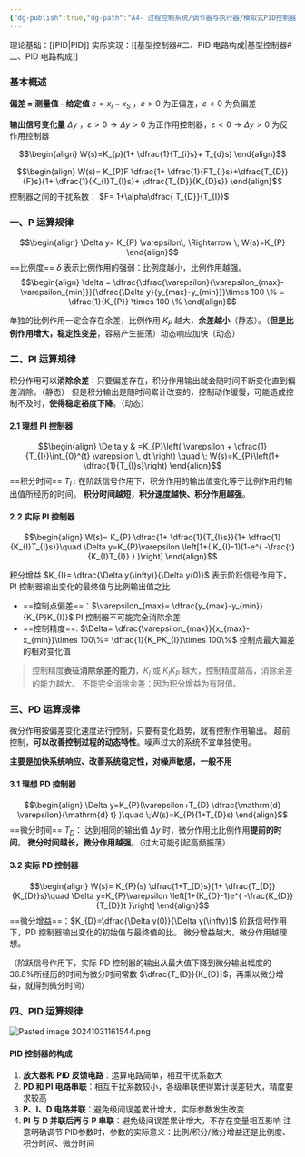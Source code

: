```yaml
---
{"dg-publish":true,"dg-path":"A4- 过程控制系统/调节器与执行器/模拟式PID控制器.md","permalink":"/A4- 过程控制系统/调节器与执行器/模拟式PID控制器/","dgPassFrontmatter":true,"noteIcon":"","created":"2024-10-06T11:27:23.000+08:00","updated":"2025-05-14T00:36:52.450+08:00"}
---
```



理论基础：[[PID\|PID]]
实际实现：[[基型控制器#二、PID 电路构成\|基型控制器#二、PID 电路构成]]

### 基本概述
**偏差 = 测量值 - 给定值**     $\varepsilon=x_{i}-x_{S}$  ，$\varepsilon>0$ 为正偏差，$\varepsilon<0$ 为负偏差

**输出信号变化量**    $\Delta y$ ，$\varepsilon>0\to \Delta y>0$ 为正作用控制器，$\varepsilon<0\to \Delta y>0$ 为反作用控制器

$$\begin{align}
W(s)=K_{p}(1+ \dfrac{1}{T_{i}s}+ T_{d}s)
\end{align}$$

$$\begin{align}
W(s)= K_{P}F  \dfrac{1+ \dfrac{1}{FT_{I}s}+\dfrac{T_{D}}{F}s}{1+ \dfrac{1}{K_{I}T_{I}s}+ \dfrac{T_{D}}{K_{D}s}}
\end{align}$$
控制器之间的干扰系数：  $F= 1+\alpha\dfrac{ T_{D}}{T_{I}}$

### 一、P 运算规律
$$\begin{align}
\Delta y= K_{P} \varepsilon\; \Rightarrow \; W(s)=K_{P}
\end{align}$$
==比例度== $\delta$ 表示比例作用的强弱：比例度越小，比例作用越强。
$$\begin{align}
\delta = \dfrac{\dfrac{\varepsilon}{\varepsilon_{max}-\varepsilon_{min}}}{\dfrac{\Delta y}{y_{max}-y_{min}}}\times 100 \% = \dfrac{1}{K_{P}} \times 100 \%
\end{align}$$

单独的比例作用一定会存在余差，比例作用 $K_{P}$ 越大，**余差越小**（静态）。（**但是比例作用增大，稳定性变差**，容易产生振荡）动态响应加快（动态）

### 二、PI 运算规律 
积分作用可以**消除余差**：只要偏差存在，积分作用输出就会随时间不断变化直到偏差消除。（静态）
但是积分输出是随时间累计改变的，控制动作缓慢，可能造成控制不及时，**使得稳定裕度下降**。（动态）

#### 2.1 理想 PI 控制器
$$\begin{align}
\Delta y & =K_{P}\left( \varepsilon +  \dfrac{1}{T_{I}}\int_{0}^{t}  \varepsilon \, dt  \right) \quad \; W(s)=K_{P}\left(1+ \dfrac{1}{T_{I}s}\right)
\end{align}$$
==积分时间== $T_{I}$ : 在阶跃信号作用下，积分作用的输出值变化等于比例作用的输出值所经历的时间。
**积分时间越短，积分速度越快、积分作用越强**。 

#### 2.2 实际 PI 控制器
$$\begin{align}
W(s)= K_{P} \dfrac{1+ \dfrac{1}{T_{I}s}}{1+ \dfrac{1}{K_{I}T_{I}s}}\quad  \Delta y=K_{P}\varepsilon \left[1+( K_{I}-1)(1-e^{ -\frac{t}{K_{I}T_{I}}  } )\right]  
\end{align}$$

积分增益 $K_{I}= \dfrac{\Delta y(\infty)}{\Delta y(0)}$  表示阶跃信号作用下，PI 控制器输出变化的最终值与比例输出值之比
- ==控制点偏差==：$\varepsilon_{max}= \dfrac{y_{max}-y_{min}}{K_{P}K_{I}}$  PI 控制器不可能完全消除余差
- ==控制精度==: $\Delta= \dfrac{\varepsilon_{max}}{x_{max}-x_{min}}\times 100\%= \dfrac{1}{K_PK_{I}}\times 100\%$  控制点最大偏差的相对变化值
>控制精度**表征消除余差的能力**，$K_{I}$ 或 $K_{I}K_{P}$ 越大，控制精度越高，消除余差的能力越大。
>不能完全消除余差：因为积分增益为有限值。

### 三、PD 运算规律
微分作用按偏差变化速度进行控制，只要有变化趋势，就有控制作用输出。
超前控制，**可以改善控制过程的动态特性**。噪声过大的系统不宜单独使用。

**主要是加快系统响应、改善系统稳定性，对噪声敏感，一般不用**
#### 3.1 理想 PD 控制器
$$\begin{align}
\Delta y=K_{P}(\varepsilon+T_{D} \dfrac{\mathrm{d} \varepsilon}{\mathrm{d} t}  )\quad \;W(s)=K_{P}(1+T_{D}s)
\end{align}$$
==微分时间== $T_{D}$： 达到相同的输出值 $\Delta y$ 时，微分作用比比例作用**提前的时间**。
**微分时间越长，微分作用越强**。（过大可能引起高频振荡）

#### 3.2 实际 PD 控制器
$$\begin{align}
W(s)= K_{P}(s)  \dfrac{1+T_{D}s}{1+ \dfrac{T_{D}}{K_{D}}s}\quad  \Delta y=K_{P}\varepsilon \left[1+(K_{D}-1)e^{  -\frac{K_{D}}{T_{D}}t }\right] 
\end{align}$$
==微分增益==：$K_{D}=\dfrac{\Delta y(0)}{\Delta y(\infty)}$  阶跃信号作用下，PD 控制器输出变化的初始值与最终值的比。
微分增益越大，微分作用越理想。

（阶跃信号作用下，实际 PD 控制器的输出从最大值下降到微分输出幅度的 36.8%所经历的时间为微分时间常数 $\dfrac{T_{D}}{K_{D}}$，再乘以微分增益，就得到微分时间）

### 四、PID 运算规律

![Pasted image 20241031161544.png](/img/user/Functional%20files/Photo%20Resources/Pasted%20image%2020241031161544.png)
#### PID 控制器的构成
1. **放大器和 PID 反馈电路**：运算电路简单，相互干扰系数大
2. **PD 和 PI 电路串联**：相互干扰系数较小，各级串联使得累计误差较大，精度要求较高
3. **P、I、D 电路并联**：避免级间误差累计增大，实际参数发生改变
4. **PI 与 D 并联后再与 P 串联**：避免级间误差累计增大，不存在变量相互影响
注意明确调节 PID参数时，参数的实际意义：比例/积分/微分增益还是比例度、积分时间、微分时间

